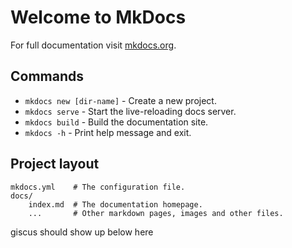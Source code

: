 <!-- 
  Script for letting the user switch.
  Commented out so we can try the 'prefers-color-scheme' setting
  to follow the user's browser preference instead

<div class="mdx-switch" style="text-align: right"> 
        <button data-md-color-scheme="default">default</button>
        <button data-md-color-scheme="slate">slate</button>
        <button data-md-color-scheme="indigo">indigo</button>
 </div>

<script>
  var buttons = document.querySelectorAll("button[data-md-color-scheme]")
  buttons.forEach(function(button) {
    button.addEventListener("click", function() {
      var attr = this.getAttribute("data-md-color-scheme")
      document.body.setAttribute("data-md-color-scheme", attr)
      var name = document.querySelector("#__code_1 code span.l")
      name.textContent = attr
    })
  })
</script> -->

<script>
import * as DarkModeToggle from 'dark-mode-toggle.mjs';

const toggle = document.querySelector('dark-mode-toggle');
try {
  // THe way we're adding to the page header is pretty kludgy so,
  // if things aren't as we expect them to be, fail silently
  const nav_element = document.getElementsByClassName("md-header__inner md-grid")[0];

  // Set or remove the `dark` class the first time.
  toggle.mode === 'dark'
    ? nav_element.classList.add('dark')
    : nav_element.classList.remove('dark');

  // Listen for toggle changes (which includes `prefers-color-scheme` changes)
  // and toggle the `dark` class accordingly.
  toggle.addEventListener('colorschemechange', () => {
    nav_element.classList.toggle('dark', toggle.mode === 'dark');
  });  
}

</script>

# Welcome to MkDocs

For full documentation visit [mkdocs.org](https://www.mkdocs.org).

## Commands

* `mkdocs new [dir-name]` - Create a new project.
* `mkdocs serve` - Start the live-reloading docs server.
* `mkdocs build` - Build the documentation site.
* `mkdocs -h` - Print help message and exit.

## Project layout

    mkdocs.yml    # The configuration file.
    docs/
        index.md  # The documentation homepage.
        ...       # Other markdown pages, images and other files.

giscus should show up below here

<script src="https://giscus.app/client.js"
        data-repo="arxiv/discussion/docs"
        data-repo-id="R_kgDOHzoccw"
        data-category-id="DIC_kwDOHzocc84CQwr5"
        data-mapping="pathname"
        data-strict="0"
        data-reactions-enabled="1"
        data-emit-metadata="0"
        data-input-position="bottom"
        data-theme="https://giscus.app/themes/preferred_color_scheme.css"
        data-lang="en"
        crossorigin="anonymous"
        async>

</script>


<!--
  The above, with the data-theme still present:

 <script src="https://giscus.app/client.js"
        data-repo="arxiv/discussion/docs"
        data-repo-id="R_kgDOHzoccw"
        data-category-id="DIC_kwDOHzocc84CQwr5"
        data-mapping="pathname"
        data-strict="0"
        data-reactions-enabled="1"
        data-emit-metadata="0"
        data-input-position="bottom"
        data-theme="https://arxiv.github.io/discussion/docs/arxiv-giscus-theme.css"
        data-lang="en"
        crossorigin="anonymous"
        async>

</script> -->